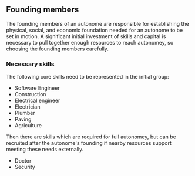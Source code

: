 <article>

# Founding members

The founding members of an autonome are responsible for establishing the physical, social, and economic
foundation needed for an autonome to be set in motion. A significant initial investment of skills and capital
is necessary to pull together enough resources to reach autonomey, so choosing the founding members carefully.

### Necessary skills

The following core skills need to be represented in the initial group:

- Software Engineer
- Construction
- Electrical engineer
- Electrician
- Plumber
- Paving
- Agriculture

Then there are skills which are required for full autonomey, but can be recruited after the autonome's founding
if nearby resources support meeting these needs externally.

- Doctor
- Security

</article>
